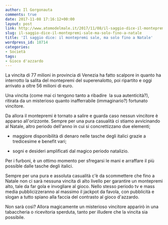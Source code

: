 ```yaml
---
author: Il Gorgonauta
comments: true
date: 2017-11-08 17:16:12+00:00
layout: post
link: http://www.atomodelmale.it/2017/11/08/il-saggio-dice-il-montepremi-sale-ma-solo-fino-a-natale/
slug: il-saggio-dice-il-montepremi-sale-ma-solo-fino-a-natale
title: 'Il saggio dice: il montepremi sale, ma solo fino a Natale'
wordpress_id: 18714
categories:
- Società
tags:
- Gioco d'azzardo
---
```


La vincita di 77 milioni in provincia di Venezia ha fatto scalpore in quanto ha interrotto la salita del montepremi del superenalotto, poi ripartito e oggi arrivato a oltre 56 milioni di euro.

Una vincita (come mai ci tengono tanto a ribadire  la sua autenticità?), ritirata da un misterioso quanto inafferrabile (immaginario?) fortunato vincitore.


Da allora il montepremi è tornato a salire e guarda caso nessun vincitore è apparso all'orizzonte. Sempre per una pura casualità ci stiamo avvicinando al Natale, altro periodo dell'anno in cui si concrettizzano due elementi;




    
  * maggiore disponibilità di denaro nelle tasche degli italici grazie a tredicesime e benefit vari;

    
  * sogni e desideri amplificati dal magico periodo natalizio.



Per i furboni, è un ottimo momento per sfregarsi le mani e arraffare il più possible dalle tasche degli italici.

Sempre per una pura e assoluta casualità c'è da scommettere che fino a Natale non ci sarà nessuna vincita di alto livello per garantire un montepremi alto, tale da far gola e invogliare al gioco. Nello stesso periodo tv e mass media pubblicizzeranno al massimo il jackpot da favola, con pubblicità e slogan a tutto spiano alla faccia del contrasto al gioco d'azzardo.

Non sarà così? Allora magicamente un misterioso vincitore apparirò in una tabaccheria o ricevitoria sperduta, tanto per illudere che la vincita sia possibile.
